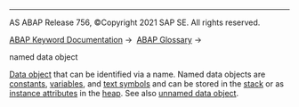   

* * *

AS ABAP Release 756, ©Copyright 2021 SAP SE. All rights reserved.

[ABAP Keyword Documentation](javascript:call_link\('abenabap.htm'\)) →  [ABAP Glossary](javascript:call_link\('abenabap_glossary.htm'\)) → 

named data object

[Data object](javascript:call_link\('abendata_object_glosry.htm'\) "Glossary Entry") that can be identified via a name. Named data objects are [constants](javascript:call_link\('abenconstant_glosry.htm'\) "Glossary Entry"), [variables](javascript:call_link\('abenvariable_glosry.htm'\) "Glossary Entry"), and [text symbols](javascript:call_link\('abentext_symbol_glosry.htm'\) "Glossary Entry") and can be stored in the [stack](javascript:call_link\('abenstack_glosry.htm'\) "Glossary Entry") or as [instance attributes](javascript:call_link\('abeninstance_attribute_glosry.htm'\) "Glossary Entry") in the [heap](javascript:call_link\('abenheap_glosry.htm'\) "Glossary Entry"). See also [unnamed data object](javascript:call_link\('abenunnamed_data_object_glosry.htm'\) "Glossary Entry").
